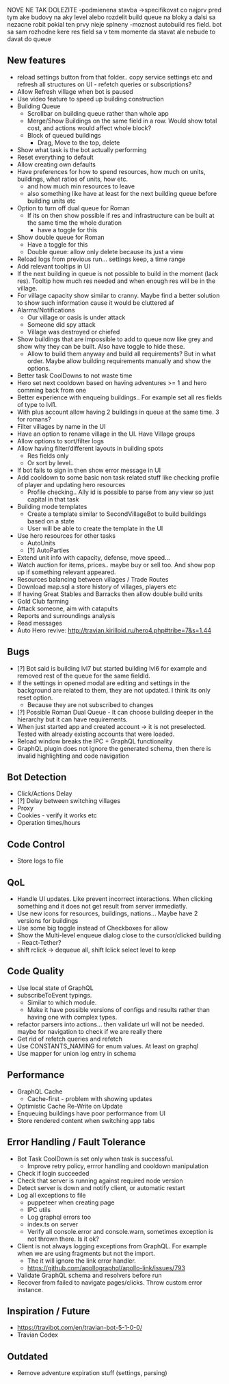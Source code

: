 NOVE NE TAK DOLEZITE
-podmienena stavba ->specifikovat co najprv pred tym ake budovy na aky level alebo rozdelit build queue na bloky a dalsi sa nezacne robit pokial ten prvy nieje splneny
-moznost autobuild res field. bot sa sam rozhodne kere res field sa v tem momente da stavat ale nebude to davat do queue


## New features

* reload settings button from that folder.. copy service settings etc and refresh all structures on UI - refetch queries or subscriptions?
* Allow Refresh village when bot is paused
* Use video feature to speed up building construction
* Building Queue
    * Scrollbar on building queue rather than whole app
    * Merge/Show Buildings on the same field in a row. Would show total cost, and actions would affect whole block?
    * Block of queued buildings
        * Drag, Move to the top, delete
* Show what task is the bot actually performing
* Reset everything to default
* Allow creating own defaults
* Have preferences for how to spend resources, how much on units, buildings, what ratios of units, how etc.
    * and how much min resources to leave
    * also something like have at least for the next building queue before building units etc
* Option to turn off dual queue for Roman
    * If its on then show possible if res and infrastructure can be built at the same time the whole duration
        * have a toggle for this
* Show double queue for Roman
    * Have a toggle for this
    * Double queue: allow only delete because its just a view
* Reload logs from previous run... settings keep, a time range
* Add relevant tooltips in UI
* If the next building in queue is not possible to build in the moment (lack res). Tooltip how much res needed and when enough res will be in the village.
* For village capacity show similar to cranny. Maybe find a better solution to show such information cause it would be cluttered af
* Alarms/Notifications
    * Our village or oasis is under attack
    * Someone did spy attack
    * Village was destroyed or chiefed
* Show buildings that are impossible to add to queue now like grey and show why they can be built. Also have toggle to hide these.
    * Allow to build them anyway and build all requirements? But in what order. Maybe allow building requirements manually and show the options.
* Better task CoolDowns to not waste time
* Hero set next cooldown based on having adventures >= 1 and hero comming back from one
* Better experience with enqueing buildings.. For example set all res fields of type to lvl1.
* With plus account allow having 2 buildings in queue at the same time. 3 for romans?
* Filter villages by name in the UI
* Have an option to rename village in the UI. Have Village groups
* Allow options to sort/filter logs
* Allow having filter/different layouts in building spots
    * Res fields only
    * Or sort by level..
* If bot fails to sign in then show error message in UI
* Add cooldown to some basic non task related stuff like checking profile of player and updating hero resources
    * Profile checking.. Ally id is possible to parse from any view so just capital in that task
* Building mode templates
    * Create a template similar to SecondVillageBot to build buildings based on a state
    * User will be able to create the template in the UI
* Use hero resources for other tasks
    * AutoUnits
    * [?] AutoParties
* Extend unit info with capacity, defense, move speed...
* Watch auction for items, prices.. maybe buy or sell too. And show pop up if something relevant appeared.
* Resources balancing between villages / Trade Routes
* Download map.sql a store history of villages, players etc
* If having Great Stables and Barracks then allow double build units
* Gold Club farming
* Attack someone, aim with catapults
* Reports and surroundings analysis
* Read messages
* Auto Hero revive: http://travian.kirilloid.ru/hero4.php#tribe=7&s=1.44

## Bugs

* [?] Bot said is building lvl7 but started building lvl6 for example and removed rest of the queue for the same fieldId.
* If the settings in opened modal are editing and settings in the background are related to them, they are not updated. I think its only reset option.
    * Because they are not subscribed to changes
* [?] Possible Roman Dual Queue - It can choose building deeper in the hierarchy but it can have requirements.
* When just started app and created account -> it is not preselected. Tested with already existing accounts that were loaded.
* Reload window breaks the IPC + GraphQL functionality
* GraphQL plugin does not ignore the generated schema, then there is invalid highlighting and code navigation

## Bot Detection

* Click/Actions Delay
* [?] Delay between switching villages
* Proxy
* Cookies - verify it works etc
* Operation times/hours

## Code Control

* Store logs to file

## QoL

* Handle UI updates. Like prevent incorrect interactions. When clicking something and it does not get result from server immediatly.
* Use new icons for resources, buildings, nations... Maybe have 2 versions for buildings
* Use some big toggle instead of Checkboxes for allow
* Show the Multi-level enqueue dialog close to the cursor/clicked building - React-Tether?
* shift rclick -> dequeue all, shift lclick select level to keep

## Code Quality

* Use local state of GraphQL
* subscribeToEvent typings.
    * Similar to which module.
    * Make it have possible versions of configs and results rather than having one with complex types.
* refactor parsers into actions... then validate url will not be needed. maybe for navigation to check if we are really there
* Get rid of refetch queries and refetch
* Use CONSTANTS_NAMING for enum values. At least on graphql
* Use mapper for union log entry in schema

## Performance

* GraphQL Cache
    * Cache-first - problem with showing updates
* Optimistic Cache Re-Write on Update
* Enqueuing buildings have poor performance from UI
* Store rendered content when switching app tabs

## Error Handling / Fault Tolerance

* Bot Task CoolDown is set only when task is successful.
    * Improve retry policy, errror handling and cooldown manipulation
* Check if login succeeded
* Check that server is running against required node version
* Detect server is down and notify client, or automatic restart
* Log all exceptions to file
    * puppeteer when creating page
    * IPC utils
    * Log graphql errors too
    * index.ts on  server
    * Verify all console.error and console.warn, sometimes exception is not thrown there. Is it ok?
* Client is not always logging exceptions from GraphQL. For example when we are using fragments but not the import.
    * The it will ignore the link error handler.
    * https://github.com/apollographql/apollo-link/issues/793
* Validate GraphQL schema and resolvers before run
* Recover from failed to navigate pages/clicks. Throw custom error instance.

## Inspiration / Future

* https://travibot.com/en/travian-bot-5-1-0-0/
* Travian Codex

## Outdated

* Remove adventure expiration stuff (settings, parsing)